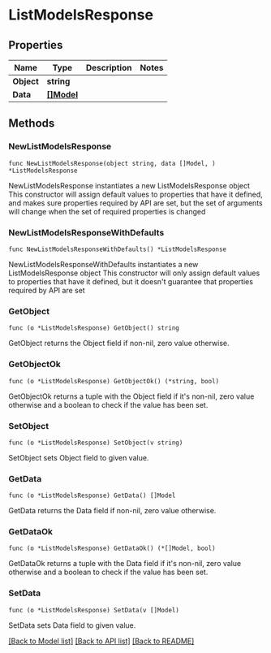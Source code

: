 # ListModelsResponse

## Properties

Name | Type | Description | Notes
------------ | ------------- | ------------- | -------------
**Object** | **string** |  | 
**Data** | [**[]Model**](Model.md) |  | 

## Methods

### NewListModelsResponse

`func NewListModelsResponse(object string, data []Model, ) *ListModelsResponse`

NewListModelsResponse instantiates a new ListModelsResponse object
This constructor will assign default values to properties that have it defined,
and makes sure properties required by API are set, but the set of arguments
will change when the set of required properties is changed

### NewListModelsResponseWithDefaults

`func NewListModelsResponseWithDefaults() *ListModelsResponse`

NewListModelsResponseWithDefaults instantiates a new ListModelsResponse object
This constructor will only assign default values to properties that have it defined,
but it doesn't guarantee that properties required by API are set

### GetObject

`func (o *ListModelsResponse) GetObject() string`

GetObject returns the Object field if non-nil, zero value otherwise.

### GetObjectOk

`func (o *ListModelsResponse) GetObjectOk() (*string, bool)`

GetObjectOk returns a tuple with the Object field if it's non-nil, zero value otherwise
and a boolean to check if the value has been set.

### SetObject

`func (o *ListModelsResponse) SetObject(v string)`

SetObject sets Object field to given value.


### GetData

`func (o *ListModelsResponse) GetData() []Model`

GetData returns the Data field if non-nil, zero value otherwise.

### GetDataOk

`func (o *ListModelsResponse) GetDataOk() (*[]Model, bool)`

GetDataOk returns a tuple with the Data field if it's non-nil, zero value otherwise
and a boolean to check if the value has been set.

### SetData

`func (o *ListModelsResponse) SetData(v []Model)`

SetData sets Data field to given value.



[[Back to Model list]](../README.md#documentation-for-models) [[Back to API list]](../README.md#documentation-for-api-endpoints) [[Back to README]](../README.md)


